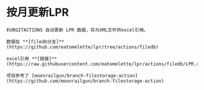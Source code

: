 # 按月更新LPR

    利用GITACTIONS 自动更新 LPR 数据，存为XML文件供excel引用。

    数据在 **[filedb分支]**(https://github.com/eatomelette/lpr/tree/actions/filedb) 

    excel引用 **[链接]**(https://raw.githubusercontent.com/eatomelette/lpr/actions/filedb/LPR.xml)

    项目参考了 [moonrailgun/branch-filestorage-action](https://github.com/moonrailgun/branch-filestorage-action)
